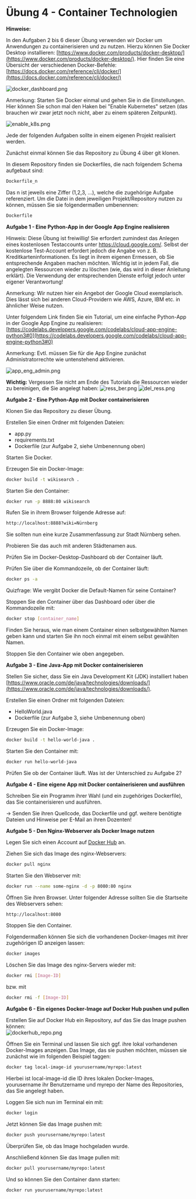 
# Übung 4 - Container Technologien

**Hinweise:**

In den Aufgaben 2 bis 6 dieser Übung verwenden wir Docker um Anwendungen zu containerisieren und zu nutzen. Hierzu können Sie Docker Desktop installieren: [https://www.docker.com/products/docker-desktop/](https://www.docker.com/products/docker-desktop/). Hier finden Sie eine Übersicht der verschiedenen Docker-Befehle: [https://docs.docker.com/reference/cli/docker/](https://docs.docker.com/reference/cli/docker/)  

![docker_dashboard.png](docker_dashboard.png)

Anmerkung: Starten Sie Docker einmal und gehen Sie in die Einstellungen. Hier können Sie schon mal den Haken bei "Enable Kubernetes" setzen (das brauchen wir zwar jetzt noch nicht, aber zu einem späteren Zeitpunkt).

![enable_k8s.png](enable_k8s.png)

Jede der folgenden Aufgaben sollte in einem eigenen Projekt realisiert werden.   

Zunächst einmal können Sie das Repository zu Übung 4 über git klonen.  

In diesem Repository finden sie Dockerfiles, die nach folgendem Schema aufgebaut sind:

   ```bash
Dockerfile_n
   ```
Das n ist jeweils eine Ziffer (1,2,3, ...), welche die zugehörige Aufgabe referenziert. Um die Datei in dem jeweiligen Projekt/Repository nutzen zu können, müssen Sie sie folgendermaßen umbenennen:

   ```bash
Dockerfile
   ```

**Aufgabe 1 - Eine Python-App in der Google App Engine realisieren**

Hinweis: Diese Übung ist freiwillig! Sie erfordert zumindest das Anlegen eines kostenlosen Testaccounts unter https://cloud.google.com/. Selbst der kostenlose Test-Account erfordert jedoch die Angabe von z. B. Kreditkarteninformationen. Es liegt in ihrem eigenen Ermessen, ob Sie entsprechende Angaben machen möchten. Wichtig ist in jedem Fall, die angelegten Ressourcen wieder zu löschen (wie, das wird in dieser Anleitung erklärt). Die Verwendung der entsprechenden Dienste erfolgt jedoch unter eigener Verantwortung!

Anmerkung: Wir nutzen hier ein Angebot der Google Cloud exemplarisch. Dies lässt sich bei anderen Cloud-Providern wie AWS, Azure, IBM etc. in ähnlicher Weise nutzen.

Unter folgendem Link finden Sie ein Tutorial, um eine einfache Python-App in der Google App Engine zu realisieren: [https://codelabs.developers.google.com/codelabs/cloud-app-engine-python3#0](https://codelabs.developers.google.com/codelabs/cloud-app-engine-python3#0) 

Anmerkung: Evtl. müssen Sie für die App Engine zunächst Administratorrechte wie untenstehend aktivieren. 

![app_eng_admin.png](app_eng_admin.png)

**Wichtig:**
Vergessen Sie nicht am Ende des Tutorials die Ressourcen wieder zu bereinigen, die Sie angelegt haben:
![ress_ber.png](ress_ber.png)
![del_ress.png](del_ress.png)



**Aufgabe 2 - Eine Python-App mit Docker containerisieren**

Klonen Sie das Repository zu dieser Übung.  

Erstellen Sie einen Ordner mit folgenden Dateien:

- app.py
- requirements.txt
- Dockerfile (zur Aufgabe 2, siehe Umbenennung oben)

Starten Sie Docker.

Erzeugen Sie ein Docker-Image:

   ```bash
docker build -t wikisearch .
   ```

Starten Sie den Container:
   ```bash
docker run -p 8888:80 wikisearch
   ```
Rufen Sie in ihrem Browser folgende Adresse auf:
   ```bash
http://localhost:8888?wiki=Nürnberg
   ```
Sie sollten nun eine kurze Zusammenfassung zur Stadt Nürnberg sehen.  

Probieren Sie das auch mit anderen Städtenamen aus.  

Prüfen Sie im Docker-Desktop-Dashboard ob der Container läuft.

Prüfen Sie über die Kommandozeile, ob der Container läuft:

   ```bash
docker ps -a

   ```
Quizfrage: Wie vergibt Docker die Default-Namen für seine Container?

Stoppen Sie den Container über das Dashboard oder über die Kommandozeile mit:
   ```bash
docker stop [container_name]

   ```
Finden Sie heraus, wie man einem Container einen selbstgewählten Namen geben kann und starten Sie ihn noch einmal mit einem selbst gewählten Namen.  

Stoppen Sie den Container wie oben angegeben.


**Aufgabe 3 - Eine Java-App mit Docker containerisieren**

Stellen  Sie sicher, dass Sie ein Java Development Kit (JDK) installiert haben [https://www.oracle.com/de/java/technologies/downloads/](https://www.oracle.com/de/java/technologies/downloads/).

Erstellen Sie einen Ordner mit folgenden Dateien:

- HelloWorld.java
- Dockerfile (zur Aufgabe 3, siehe Umbenennung oben)

Erzeugen Sie ein Docker-Image:
   ```bash
docker build -t hello-world-java .
   ```
Starten Sie den Container mit:
   ```bash
docker run hello-world-java

   ```
Prüfen Sie ob der Container läuft. Was ist der Unterschied zu Aufgabe 2?

**Aufgabe 4 - Eine eigene App mit Docker containerisieren und ausführen**

Schreiben Sie ein Programm ihrer Wahl (und ein zugehöriges Dockerfile), das Sie containerisieren und ausführen.  

&rarr; Senden Sie ihren Quellcode, das Dockerfile und ggf. weitere benötigte Dateien und Hinweise per E-Mail an ihren Dozenten! 


**Aufgabe 5 - Den Nginx-Webserver als Docker Image nutzen**

Legen Sie sich einen Account auf [Docker Hub](https://hub.docker.com/) an.  

Ziehen Sie sich das Image des nginx-Webservers:
   ```bash
docker pull nginx
   ```
Starten Sie den Webserver mit:
   ```bash
docker run --name some-nginx -d -p 8080:80 nginx
   ```
Öffnen Sie ihren Browser. Unter folgender Adresse sollten Sie die Startseite des Webservers sehen:
   ```bash
http://localhost:8080
   ```
Stoppen Sie den Container.  

Folgendermaßen können Sie sich die vorhandenen Docker-Images mit ihrer zugehörigen ID anzeigen lassen:
   ```bash
docker images
   ```
Löschen Sie das Image des nginx-Servers wieder mit:
   ```bash
docker rmi [Image-ID]
   ```
bzw. mit
   ```bash
docker rmi -f [Image-ID]
   ```

**Aufgabe 6 - Ein eigenes Docker-Image auf Docker Hub pushen und pullen**

Erstellen Sie auf Docker Hub ein Repository, auf das Sie das Image pushen können:  
![dockerhub_repo.png](dockerhub_repo.png)

Öffnen Sie ein Terminal und lassen Sie sich ggf. ihre lokal vorhandenen Docker-Images anzeigen. Das Image, das sie pushen möchten, müssen sie zunächst wie im folgenden Beispiel taggen:
   ```bash
docker tag local-image-id yourusername/myrepo:latest
   ```
Hierbei ist local-image-id die ID ihres lokalen Docker-Images, yourusername ihr Benutzername und myrepo der Name des Repositories, das Sie angelegt haben.  

Loggen Sie sich nun im Terminal ein mit:
   ```bash
docker login
   ```

Jetzt können Sie das Image pushen mit:
   ```bash
docker push yourusername/myrepo:latest
   ```
Überprüfen Sie, ob das Image hochgeladen wurde.  

Anschließend können Sie das Image pullen mit:
   ```bash
docker pull yourusername/myrepo:latest
   ```
Und so können Sie den Container dann starten:
   ```bash
docker run yourusername/myrepo:latest
   ```

